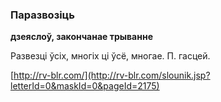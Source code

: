 ### Паразвозіць
**дзеяслоў, закончанае трыванне**

Развезці ўсіх, многіх ці ўсё, многае. П. гасцей.

<a rel="author">[http://rv-blr.com/](http://rv-blr.com/slounik.jsp?letterId=0&maskId=0&pageId=2175)</a>
